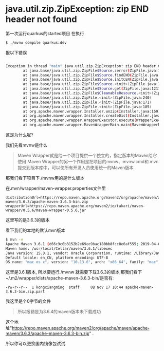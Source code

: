 # java.util.zip.ZipException: zip END header not found

第一次运行quarkus的started项目
在执行
```sh
$ ./mvnw compile quarkus:dev
```

报以下错误

```sh

Exception in thread "main" java.util.zip.ZipException: zip END header not found
        at java.base/java.util.zip.ZipFile$Source.zerror(ZipFile.java:1585)
        at java.base/java.util.zip.ZipFile$Source.findEND(ZipFile.java:1439)
        at java.base/java.util.zip.ZipFile$Source.initCEN(ZipFile.java:1448)
        at java.base/java.util.zip.ZipFile$Source.<init>(ZipFile.java:1249)
        at java.base/java.util.zip.ZipFile$Source.get(ZipFile.java:1211)
        at java.base/java.util.zip.ZipFile$CleanableResource.<init>(ZipFile.java:701)
        at java.base/java.util.zip.ZipFile.<init>(ZipFile.java:240)
        at java.base/java.util.zip.ZipFile.<init>(ZipFile.java:171)
        at java.base/java.util.zip.ZipFile.<init>(ZipFile.java:185)
        at org.apache.maven.wrapper.Installer.unzip(Installer.java:169)
        at org.apache.maven.wrapper.Installer.createDist(Installer.java:86)
        at org.apache.maven.wrapper.WrapperExecutor.execute(WrapperExecutor.java:121)
        at org.apache.maven.wrapper.MavenWrapperMain.main(MavenWrapperMain.java:61)

```

这是为什么呢? 

我们先看mvnw是什么

> Maven Wrapper就是给一个项目提供一个独立的，指定版本的Maven给它使用
> Maven Wrapper的另一个作用是把项目的mvnw、mvnw.cmd和.mvn提交到版本库中，可以使所有开发人员使用统一的Maven版本


那我们看下项目下./mvnw用的是什么版本

在.mvn/wrapper/maven-wrapper.properties文件里
```
distributionUrl=https://repo.maven.apache.org/maven2/org/apache/maven/apache-maven/3.6.3/apache-maven-3.6.3-bin.zip
wrapperUrl=https://repo.maven.apache.org/maven2/io/takari/maven-wrapper/0.5.6/maven-wrapper-0.5.6.jar
```
这里写的是3.6.3的版本

看下我们的本地的默认mvn版本
```sh
$ mvn -v
Apache Maven 3.6.1 (d66c9c0b3152b2e69ee9bac180bb8fcc8e6af555; 2019-04-05T03:00:29+08:00)
Maven home: /usr/local/Cellar/maven/3.6.1/libexec
Java version: 15.0.1, vendor: Oracle Corporation, runtime: /Library/Java/JavaVirtualMachines/jdk-15.0.1.jdk/Contents/Home
Default locale: en_CN, platform encoding: UTF-8
OS name: "mac os x", version: "10.13.6", arch: "x86_64", family: "mac"

```

这里是3.6.1版本, 所以要运行./mvnw 就需要下载3.6.3的版本,那我们看下~/.m2/wrapper/dists/apache-maven-3.6.3-bin/是否有:
```
-rw-r--r--  1 kongxiangming  staff     0B Nov 17 10:44 apache-maven-3.6.3-bin.zip.part
```
我这里是个0字节的文件

> 所以报错是为3.6.4的maven版本未下载成功

这个地址"https://repo.maven.apache.org/maven2/org/apache/maven/apache-maven/3.6.3/apache-maven-3.6.3-bin.zip" .

所以你可以更换国内镜像包试试.
